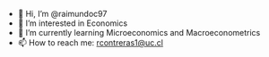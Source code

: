 - 👋 Hi, I’m @raimundoc97
- 👀 I’m interested in Economics
- 🌱 I’m currently learning Microeconomics and Macroeconometrics 
- 📫 How to reach me: rcontreras1@uc.cl

<!---
raimundoc97/raimundoc97 is a ✨ special ✨ repository because its `README.md` (this file) appears on your GitHub profile.
You can click the Preview link to take a look at your changes.
--->
